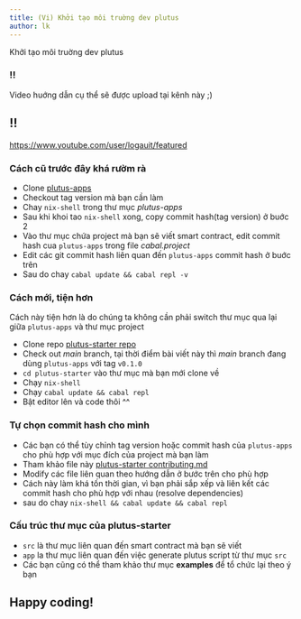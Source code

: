 ```yaml
---
title: (Vi) Khởi tạo môi truờng dev plutus
author: lk
---
```


Khởi tạo môi truờng dev plutus

### !!

Video huớng dẫn cụ thể sẽ được upload tại kênh này ;)

## !! 

<a href="https://www.youtube.com/user/logauit/featured">
https://www.youtube.com/user/logauit/featured
</a>


### Cách cũ trước đây khá rườm rà 

- Clone <a href="https://github.com/input-output-hk/plutus-apps" target="_blank">plutus-apps</a>
- Checkout tag version mà bạn cần làm
- Chay `nix-shell` trong thư mục *plutus-apps*
- Sau khi khoi tao `nix-shell` xong, copy commit hash(tag version) ở buớc 2
- Vào thư mục chứa project mà bạn sẽ viết smart contract, edit commit hash cua `plutus-apps` trong file *cabal.project*
- Edit các git commit hash liên quan đến `plutus-apps` commit hash ở buớc trên
- Sau do chay `cabal update && cabal repl -v`

### Cách mới, tiện hơn

Cách này tiện hơn là do chúng ta không cần phải switch thư mục qua lại giữa `plutus-apps` và thư mục project

- Clone repo <a href="https://github.com/input-output-hk/plutus-starter" target="_blank">plutus-starter repo</a>
- Check out *main* branch, tại thời điểm bài viết này thì *main* branch đang dùng `plutus-apps` với tag `v0.1.0`
- `cd plutus-starter` vào thư mục mà bạn mới clone về
- Chạy `nix-shell`
- Chạy `cabal update && cabal repl`
- Bật editor lên và code thôi ^^

### Tự chọn commit hash cho mình

- Các bạn có thể tùy chỉnh tag version hoặc commit hash của `plutus-apps` cho phù hợp với mục đích của project mà bạn làm
- Tham khảo file này <a href="https://github.com/input-output-hk/plutus-starter/blob/main/CONTRIBUTING.md" target="_blank">plutus-starter contributing.md</a>
- Modify các file liên quan theo hướng dẫn ở bước trên cho phù hợp
- Cách này làm khá tốn thời gian, vì bạn phải sắp xếp và liên kết các commit hash cho phù hợp với nhau (resolve dependencies)
- sau do chay `nix-shell && cabal update && cabal repl`

### Cấu trúc thư mục của **plutus-starter**

- `src` là thư mục liên quan đến smart contract mà bạn sẽ viết
- `app` la thư mục liên quan đến việc generate plutus script từ thư mục `src`
- Các bạn cũng có thể tham khảo thư mục **examples** để tổ chức lại theo ý bạn

## Happy coding!

